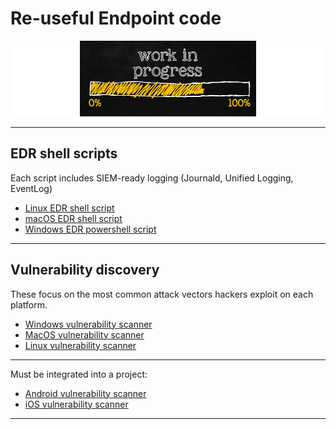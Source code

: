 # Re-useful Endpoint code

![Forever In Progress](assets/in-progress.png)

----

## EDR shell scripts

Each script includes SIEM-ready logging (Journald, Unified Logging, EventLog)

* [Linux EDR shell script](cheatsheet-linux)
* [macOS EDR shell script](cheatsheet-macos)
* [Windows EDR powershell script](cheatsheet-windows)

----

## Vulnerability discovery

These focus on the most common attack vectors hackers exploit on each platform.

* [Windows vulnerability scanner](vuln-discovery-windows)
* [MacOS vulnerability scanner](vuln-discovery-macos)
* [Linux vulnerability scanner](vuln-discovery-linux)

----

Must be integrated into a project:

* [Android vulnerability scanner](vuln-discovery-android)
* [iOS vulnerability scanner](vuln-discovery-ios)

----
